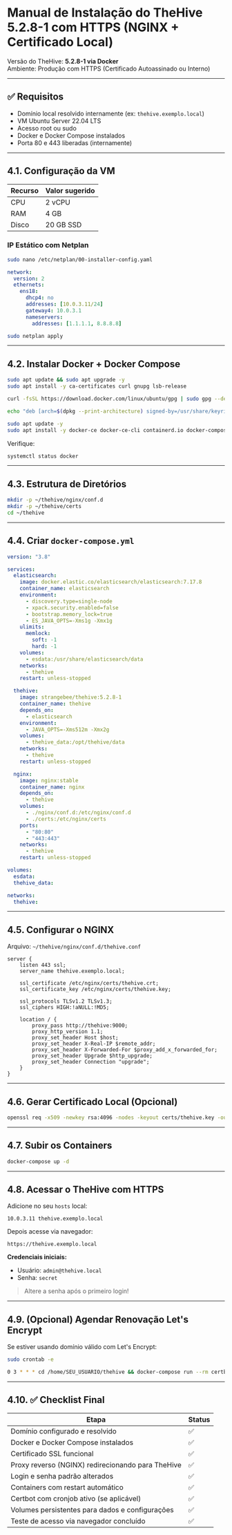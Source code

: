 # Manual de Instalação do TheHive 5.2.8-1 com HTTPS (NGINX + Certificado Local)

Versão do TheHive: **5.2.8-1 via Docker**  
Ambiente: Produção com HTTPS (Certificado Autoassinado ou Interno)  

---

## ✅ Requisitos

- Domínio local resolvido internamente (ex: `thehive.exemplo.local`)
- VM Ubuntu Server 22.04 LTS
- Acesso root ou sudo
- Docker e Docker Compose instalados
- Porta 80 e 443 liberadas (internamente)

---

## 4.1. Configuração da VM

| Recurso | Valor sugerido |
|--------|----------------|
| CPU    | 2 vCPU         |
| RAM    | 4 GB           |
| Disco  | 20 GB SSD      |

### IP Estático com Netplan

```bash
sudo nano /etc/netplan/00-installer-config.yaml
```

```yaml
network:
  version: 2
  ethernets:
    ens18:
      dhcp4: no
      addresses: [10.0.3.11/24]
      gateway4: 10.0.3.1
      nameservers:
        addresses: [1.1.1.1, 8.8.8.8]
```

```bash
sudo netplan apply
```

---

## 4.2. Instalar Docker + Docker Compose

```bash
sudo apt update && sudo apt upgrade -y
sudo apt install -y ca-certificates curl gnupg lsb-release

curl -fsSL https://download.docker.com/linux/ubuntu/gpg | sudo gpg --dearmor -o /usr/share/keyrings/docker-archive-keyring.gpg

echo "deb [arch=$(dpkg --print-architecture) signed-by=/usr/share/keyrings/docker-archive-keyring.gpg] https://download.docker.com/linux/ubuntu $(lsb_release -cs) stable" | sudo tee /etc/apt/sources.list.d/docker.list > /dev/null

sudo apt update -y
sudo apt install -y docker-ce docker-ce-cli containerd.io docker-compose-plugin docker-compose
```

Verifique:
```bash
systemctl status docker
```

---

## 4.3. Estrutura de Diretórios

```bash
mkdir -p ~/thehive/nginx/conf.d
mkdir -p ~/thehive/certs
cd ~/thehive
```

---

## 4.4. Criar `docker-compose.yml`

```yaml
version: "3.8"

services:
  elasticsearch:
    image: docker.elastic.co/elasticsearch/elasticsearch:7.17.8
    container_name: elasticsearch
    environment:
      - discovery.type=single-node
      - xpack.security.enabled=false
      - bootstrap.memory_lock=true
      - ES_JAVA_OPTS=-Xms1g -Xmx1g
    ulimits:
      memlock:
        soft: -1
        hard: -1
    volumes:
      - esdata:/usr/share/elasticsearch/data
    networks:
      - thehive
    restart: unless-stopped

  thehive:
    image: strangebee/thehive:5.2.8-1
    container_name: thehive
    depends_on:
      - elasticsearch
    environment:
      - JAVA_OPTS=-Xms512m -Xmx2g
    volumes:
      - thehive_data:/opt/thehive/data
    networks:
      - thehive
    restart: unless-stopped

  nginx:
    image: nginx:stable
    container_name: nginx
    depends_on:
      - thehive
    volumes:
      - ./nginx/conf.d:/etc/nginx/conf.d
      - ./certs:/etc/nginx/certs
    ports:
      - "80:80"
      - "443:443"
    networks:
      - thehive
    restart: unless-stopped

volumes:
  esdata:
  thehive_data:

networks:
  thehive:
```

---

## 4.5. Configurar o NGINX

Arquivo: `~/thehive/nginx/conf.d/thehive.conf`

```nginx
server {
    listen 443 ssl;
    server_name thehive.exemplo.local;

    ssl_certificate /etc/nginx/certs/thehive.crt;
    ssl_certificate_key /etc/nginx/certs/thehive.key;

    ssl_protocols TLSv1.2 TLSv1.3;
    ssl_ciphers HIGH:!aNULL:!MD5;

    location / {
        proxy_pass http://thehive:9000;
        proxy_http_version 1.1;
        proxy_set_header Host $host;
        proxy_set_header X-Real-IP $remote_addr;
        proxy_set_header X-Forwarded-For $proxy_add_x_forwarded_for;
        proxy_set_header Upgrade $http_upgrade;
        proxy_set_header Connection "upgrade";
    }
}
```

---

## 4.6. Gerar Certificado Local (Opcional)

```bash
openssl req -x509 -newkey rsa:4096 -nodes -keyout certs/thehive.key -out certs/thehive.crt -days 365 -subj "/C=BR/ST=SC/L=Cidade/O=Exemplo/CN=thehive.exemplo.local"
```

---

## 4.7. Subir os Containers

```bash
docker-compose up -d
```

---

## 4.8. Acessar o TheHive com HTTPS

Adicione no seu `hosts` local:
```
10.0.3.11 thehive.exemplo.local
```

Depois acesse via navegador:
```
https://thehive.exemplo.local
```

**Credenciais iniciais:**
- Usuário: `admin@thehive.local`
- Senha: `secret`

> Altere a senha após o primeiro login!

---

## 4.9. (Opcional) Agendar Renovação Let's Encrypt

Se estiver usando domínio válido com Let's Encrypt:

```bash
sudo crontab -e
```

```bash
0 3 * * * cd /home/SEU_USUARIO/thehive && docker-compose run --rm certbot renew --webroot --webroot-path=/var/lib/letsencrypt && docker-compose restart nginx
```

---

## 4.10. ✅ Checklist Final

| Etapa                                                      | Status |
|------------------------------------------------------------|--------|
| Domínio configurado e resolvido                            | ✅     |
| Docker e Docker Compose instalados                         | ✅     |
| Certificado SSL funcional                                  | ✅     |
| Proxy reverso (NGINX) redirecionando para TheHive          | ✅     |
| Login e senha padrão alterados                             | ✅     |
| Containers com restart automático                          | ✅     |
| Certbot com cronjob ativo (se aplicável)                   | ✅     |
| Volumes persistentes para dados e configurações            | ✅     |
| Teste de acesso via navegador concluído                    | ✅     |
